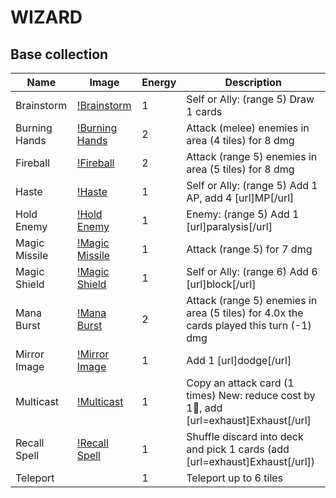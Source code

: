 # WIZARD

## Base collection
| Name | Image | Energy | Description |
| ---- | ----- | ------ | ----------- |
| Brainstorm | [!Brainstorm](resources/brainstorm.png) | 1 | Self or Ally:  (range 5) Draw 1 cards  |
| Burning Hands | [!Burning Hands](resources/burning_hands.png) | 2 | Attack (melee) enemies in area (4 tiles) for 8 dmg  |
| Fireball | [!Fireball](resources/fireball.png) | 2 | Attack (range 5) enemies in area (5 tiles) for 8 dmg  |
| Haste | [!Haste](resources/haste.png) | 1 | Self or Ally:  (range 5) Add 1 AP, add 4 [url]MP[/url]  |
| Hold Enemy | [!Hold Enemy](resources/hold_enemy.png) | 1 | Enemy:  (range 5) Add 1 [url]paralysis[/url]  |
| Magic Missile | [!Magic Missile](resources/magic_missile.jpg) | 1 | Attack (range 5) for 7 dmg  |
| Magic Shield | [!Magic Shield](resources/magic_shield.png) | 1 | Self or Ally:  (range 6) Add 6 [url]block[/url]  |
| Mana Burst | [!Mana Burst](resources/mana_burst.png) | 2 | Attack (range 5) enemies in area (5 tiles) for 4.0x the cards played this turn (-1) dmg  |
| Mirror Image | [!Mirror Image](resources/mirror_image.png) | 1 | Add 1 [url]dodge[/url]  |
| Multicast | [!Multicast](resources/multicast.png) | 1 | Copy an attack card (1 times) New: reduce cost by 1💢, add [url=exhaust]Exhaust[/url]   |
| Recall Spell | [!Recall Spell](resources/recall_spell.png) | 1 | Shuffle discard into deck and pick 1 cards (add [url=exhaust]Exhaust[/url])  |
| Teleport | <missing> | 1 | Teleport up to 6 tiles  |

